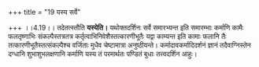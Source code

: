 +++
title = "19 यस्य सर्वे"

+++
।।4.19।। तदेतत्स्तौति **यस्येति।** यथोक्तदर्शिनः सर्वे समारभ्यन्त इति
समारम्भाः कर्माणि कामैः फलतृष्णाभिः संकल्पैस्तत्रतत्र
कर्तृत्वाभिनिवेशैस्तत्कारणीभूतैः यद्वा काम्यन्त इति कामाः फलानि तैः
तत्कारणीभूतैस्तत्संकल्पैश्च वर्जिताः मुधैव चेष्टामात्रा अनुष्ठीयन्ते।
कर्मादावकर्मादिदर्शनं ज्ञानं तदैवाग्निस्तेन दग्धानि शुभाशुभलक्षणानि
कर्माणि यस्य तं परमार्थतः पण्डितं बुधाः तत्त्वदर्शिन आहुः।
